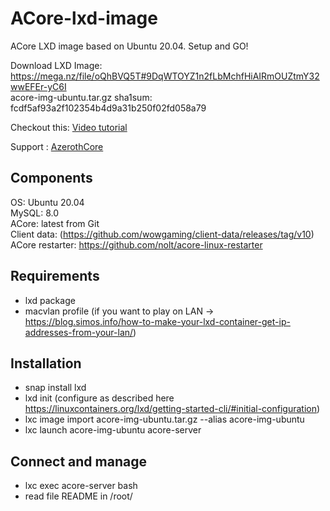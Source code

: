 # ACore-lxd-image
ACore LXD image based on Ubuntu 20.04. Setup and GO!

Download LXD Image: https://mega.nz/file/oQhBVQ5T#9DqWTOYZ1n2fLbMchfHiAIRmOUZtmY32wwEFEr-yC6I  
acore-img-ubuntu.tar.gz sha1sum: fcdf5af93a2f102354b4d9a31b250f02fd058a79  

Checkout this: [Video tutorial](https://asciinema.org/a/404479)

Support : [AzerothCore](http://azerothcore.org)

## Components
OS: Ubuntu 20.04  
MySQL: 8.0  
ACore: latest from Git  
Client data: (https://github.com/wowgaming/client-data/releases/tag/v10)  
ACore restarter: https://github.com/nolt/acore-linux-restarter

## Requirements
- lxd package
- macvlan profile (if you want to play on LAN → https://blog.simos.info/how-to-make-your-lxd-container-get-ip-addresses-from-your-lan/)

## Installation
- snap install lxd
- lxd init (configure as described here https://linuxcontainers.org/lxd/getting-started-cli/#initial-configuration)
- lxc image import acore-img-ubuntu.tar.gz --alias acore-img-ubuntu
- lxc launch acore-img-ubuntu acore-server

## Connect and manage
- lxc exec acore-server bash
- read file README in /root/
